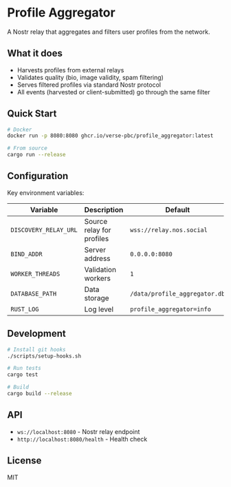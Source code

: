 # Profile Aggregator

A Nostr relay that aggregates and filters user profiles from the network.

## What it does

- Harvests profiles from external relays
- Validates quality (bio, image validity, spam filtering)
- Serves filtered profiles via standard Nostr protocol
- All events (harvested or client-submitted) go through the same filter

## Quick Start

```bash
# Docker
docker run -p 8080:8080 ghcr.io/verse-pbc/profile_aggregator:latest

# From source
cargo run --release
```

## Configuration

Key environment variables:

| Variable | Description | Default |
|----------|-------------|---------|
| `DISCOVERY_RELAY_URL` | Source relay for profiles | `wss://relay.nos.social` |
| `BIND_ADDR` | Server address | `0.0.0.0:8080` |
| `WORKER_THREADS` | Validation workers | `1` |
| `DATABASE_PATH` | Data storage | `/data/profile_aggregator.db` |
| `RUST_LOG` | Log level | `profile_aggregator=info` |

## Development

```bash
# Install git hooks
./scripts/setup-hooks.sh

# Run tests
cargo test

# Build
cargo build --release
```

## API

- `ws://localhost:8080` - Nostr relay endpoint
- `http://localhost:8080/health` - Health check

## License

MIT
